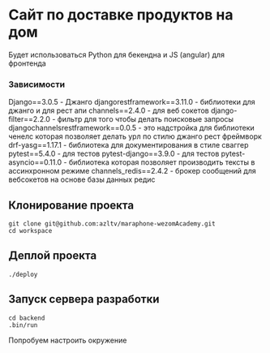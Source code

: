 # Сайт по доставке продуктов на дом

Будет использоваться Python для бекендна и JS (angular) для фронтенда

### Зависимости

Django==3.0.5 - Джанго
djangorestframework==3.11.0 - библиотеки для джанго и для рест апи
channels==2.4.0 - для веб сокетов
django-filter==2.2.0 - фильтр для того чтобы делать поисковые запросы
djangochannelsrestframework==0.0.5 - это надстройка для библиотеки ченелс которая позволяет делать урл по стилю джанго рест фреймворк
drf-yasg==1.17.1 - библиотека для документирования в стиле сваггер
pytest==5.4.0 - для тестов
pytest-django==3.9.0 - для тестов
pytest-asyncio==0.11.0 - библиотека которая позволяет производить тексты в ассинхронном режиме
channels_redis==2.4.2 - брокер сообщений для вебсокетов на основе базы данных редис

## Клонирование проекта

    git clone git@github.com:azltv/maraphone-wezomAcademy.git
    cd workspace

## Деплой проекта

    ./deploy

## Запуск сервера разработки

    cd backend
    .bin/run


Попробуем настроить окружение